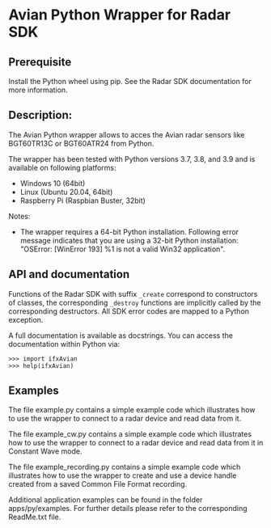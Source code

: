 # Avian Python Wrapper for Radar SDK

## Prerequisite

Install the Python wheel using pip. See the Radar SDK documentation for
more information.

## Description:

The Avian Python wrapper allows to acces the Avian radar sensors like BGT60TR13C
or BGT60ATR24 from Python.

The wrapper has been tested with Python versions 3.7, 3.8, and 3.9 and is available
on following platforms: 

- Windows 10 (64bit)
- Linux (Ubuntu 20.04, 64bit)
- Raspberry Pi (Raspbian Buster, 32bit)

Notes:
- The wrapper requires a 64-bit Python installation. Following error message
  indicates that you are using a 32-bit Python installation:
  "OSError: [WinError 193] %1 is not a valid Win32 application".

## API and documentation

Functions of the Radar SDK with suffix `_create` correspond to constructors of classes,
the corresponding `_destroy` functions are implicitly called by the corresponding destructors.
All SDK error codes are mapped to a Python exception.

A full documentation is available as docstrings. You can access the
documentation within Python via:
```
>>> import ifxAvian
>>> help(ifxAvian)
```

## Examples

The file example.py contains a simple example code which illustrates how to
use the wrapper to connect to a radar device and read data from it.

The file example_cw.py contains a simple example code which illustrates how to
use the wrapper to connect to a radar device and read data from it
in Constant Wave mode.

The file example_recording.py contains a simple example code which illustrates how to
use the wrapper to create and use a device handle created from a saved
Common File Format recording.

Additional application examples can be found in the folder apps/py/examples. For
further details please refer to the corresponding ReadMe.txt file.